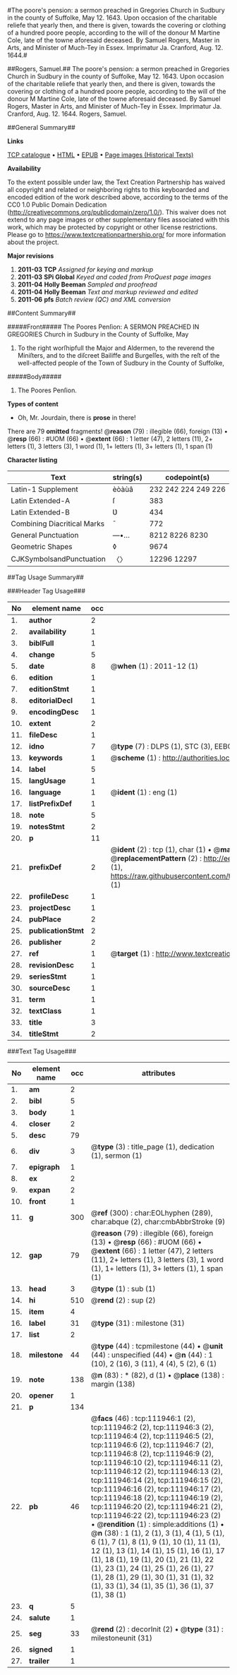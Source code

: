 #The poore's pension: a sermon preached in Gregories Church in Sudbury in the county of Suffolke, May 12. 1643. Upon occasion of the charitable reliefe that yearly then, and there is given, towards the covering or clothing of a hundred poore people, according to the will of the donour M Martine Cole, late of the towne aforesaid deceased. By Samuel Rogers, Master in Arts, and Minister of Much-Tey in Essex. Imprimatur Ja. Cranford, Aug. 12. 1644.#

##Rogers, Samuel.##
The poore's pension: a sermon preached in Gregories Church in Sudbury in the county of Suffolke, May 12. 1643. Upon occasion of the charitable reliefe that yearly then, and there is given, towards the covering or clothing of a hundred poore people, according to the will of the donour M Martine Cole, late of the towne aforesaid deceased. By Samuel Rogers, Master in Arts, and Minister of Much-Tey in Essex. Imprimatur Ja. Cranford, Aug. 12. 1644.
Rogers, Samuel.

##General Summary##

**Links**

[TCP catalogue](http://www.ota.ox.ac.uk/tcp/)  • 
[HTML](http://tei.it.ox.ac.uk/tcp/Texts-HTML/free/A91/A91945.html)  • 
[EPUB](http://tei.it.ox.ac.uk/tcp/Texts-EPUB/free/A91/A91945.epub) • 
[Page images (Historical Texts)](https://historicaltexts.jisc.ac.uk/eebo-99859846e)

**Availability**

To the extent possible under law, the Text Creation Partnership has waived all copyright and related or neighboring rights to this keyboarded and encoded edition of the work described above, according to the terms of the CC0 1.0 Public Domain Dedication (http://creativecommons.org/publicdomain/zero/1.0/). This waiver does not extend to any page images or other supplementary files associated with this work, which may be protected by copyright or other license restrictions. Please go to https://www.textcreationpartnership.org/ for more information about the project.

**Major revisions**

1. __2011-03__ __TCP__ *Assigned for keying and markup*
1. __2011-03__ __SPi Global__ *Keyed and coded from ProQuest page images*
1. __2011-04__ __Holly Beeman__ *Sampled and proofread*
1. __2011-04__ __Holly Beeman__ *Text and markup reviewed and edited*
1. __2011-06__ __pfs__ *Batch review (QC) and XML conversion*

##Content Summary##

#####Front#####
The Poores Penſion: A SERMON PREACHED IN GREGORIES Church in Sudbury in the County of Suffolke, May 
1. To the right worſhipfull the Major and Aldermen, to the reverend the Miniſters, and to the diſcreet Bailiffe and Burgeſſes, with the reſt of the well-affected people of the Town of Sudbury in the County of Suffolke,

#####Body#####

1. The Poores Penſion.

**Types of content**

  * Oh, Mr. Jourdain, there is **prose** in there!

There are 79 **omitted** fragments! 
 @__reason__ (79) : illegible (66), foreign (13)  •  @__resp__ (66) : #UOM (66)  •  @__extent__ (66) : 1 letter (47), 2 letters (11), 2+ letters (1), 3 letters (3), 1 word (1), 1+ letters (1), 3+ letters (1), 1 span (1)

**Character listing**


|Text|string(s)|codepoint(s)|
|---|---|---|
|Latin-1 Supplement|èòàùâ|232 242 224 249 226|
|Latin Extended-A|ſ|383|
|Latin Extended-B|Ʋ|434|
|Combining             Diacritical Marks|̄|772|
|General Punctuation|—•…|8212 8226 8230|
|Geometric Shapes|◊|9674|
|CJKSymbolsandPunctuation|〈〉|12296 12297|

##Tag Usage Summary##

###Header Tag Usage###

|No|element name|occ|attributes|
|---|---|---|---|
|1.|__author__|2||
|2.|__availability__|1||
|3.|__biblFull__|1||
|4.|__change__|5||
|5.|__date__|8| @__when__ (1) : 2011-12 (1)|
|6.|__edition__|1||
|7.|__editionStmt__|1||
|8.|__editorialDecl__|1||
|9.|__encodingDesc__|1||
|10.|__extent__|2||
|11.|__fileDesc__|1||
|12.|__idno__|7| @__type__ (7) : DLPS (1), STC (3), EEBO-CITATION (1), PROQUEST (1), VID (1)|
|13.|__keywords__|1| @__scheme__ (1) : http://authorities.loc.gov/ (1)|
|14.|__label__|5||
|15.|__langUsage__|1||
|16.|__language__|1| @__ident__ (1) : eng (1)|
|17.|__listPrefixDef__|1||
|18.|__note__|5||
|19.|__notesStmt__|2||
|20.|__p__|11||
|21.|__prefixDef__|2| @__ident__ (2) : tcp (1), char (1)  •  @__matchPattern__ (2) : ([0-9\-]+):([0-9IVX]+) (1), (.+) (1)  •  @__replacementPattern__ (2) : http://eebo.chadwyck.com/downloadtiff?vid=$1&page=$2 (1), https://raw.githubusercontent.com/textcreationpartnership/Texts/master/tcpchars.xml#$1 (1)|
|22.|__profileDesc__|1||
|23.|__projectDesc__|1||
|24.|__pubPlace__|2||
|25.|__publicationStmt__|2||
|26.|__publisher__|2||
|27.|__ref__|1| @__target__ (1) : http://www.textcreationpartnership.org/docs/. (1)|
|28.|__revisionDesc__|1||
|29.|__seriesStmt__|1||
|30.|__sourceDesc__|1||
|31.|__term__|1||
|32.|__textClass__|1||
|33.|__title__|3||
|34.|__titleStmt__|2||


###Text Tag Usage###

|No|element name|occ|attributes|
|---|---|---|---|
|1.|__am__|2||
|2.|__bibl__|5||
|3.|__body__|1||
|4.|__closer__|2||
|5.|__desc__|79||
|6.|__div__|3| @__type__ (3) : title_page (1), dedication (1), sermon (1)|
|7.|__epigraph__|1||
|8.|__ex__|2||
|9.|__expan__|2||
|10.|__front__|1||
|11.|__g__|300| @__ref__ (300) : char:EOLhyphen (289), char:abque (2), char:cmbAbbrStroke (9)|
|12.|__gap__|79| @__reason__ (79) : illegible (66), foreign (13)  •  @__resp__ (66) : #UOM (66)  •  @__extent__ (66) : 1 letter (47), 2 letters (11), 2+ letters (1), 3 letters (3), 1 word (1), 1+ letters (1), 3+ letters (1), 1 span (1)|
|13.|__head__|3| @__type__ (1) : sub (1)|
|14.|__hi__|510| @__rend__ (2) : sup (2)|
|15.|__item__|4||
|16.|__label__|31| @__type__ (31) : milestone (31)|
|17.|__list__|2||
|18.|__milestone__|44| @__type__ (44) : tcpmilestone (44)  •  @__unit__ (44) : unspecified (44)  •  @__n__ (44) : 1 (10), 2 (16), 3 (11), 4 (4), 5 (2), 6 (1)|
|19.|__note__|138| @__n__ (83) : * (82), d (1)  •  @__place__ (138) : margin (138)|
|20.|__opener__|1||
|21.|__p__|134||
|22.|__pb__|46| @__facs__ (46) : tcp:111946:1 (2), tcp:111946:2 (2), tcp:111946:3 (2), tcp:111946:4 (2), tcp:111946:5 (2), tcp:111946:6 (2), tcp:111946:7 (2), tcp:111946:8 (2), tcp:111946:9 (2), tcp:111946:10 (2), tcp:111946:11 (2), tcp:111946:12 (2), tcp:111946:13 (2), tcp:111946:14 (2), tcp:111946:15 (2), tcp:111946:16 (2), tcp:111946:17 (2), tcp:111946:18 (2), tcp:111946:19 (2), tcp:111946:20 (2), tcp:111946:21 (2), tcp:111946:22 (2), tcp:111946:23 (2)  •  @__rendition__ (1) : simple:additions (1)  •  @__n__ (38) : 1 (1), 2 (1), 3 (1), 4 (1), 5 (1), 6 (1), 7 (1), 8 (1), 9 (1), 10 (1), 11 (1), 12 (1), 13 (1), 14 (1), 15 (1), 16 (1), 17 (1), 18 (1), 19 (1), 20 (1), 21 (1), 22 (1), 23 (1), 24 (1), 25 (1), 26 (1), 27 (1), 28 (1), 29 (1), 30 (1), 31 (1), 32 (1), 33 (1), 34 (1), 35 (1), 36 (1), 37 (1), 38 (1)|
|23.|__q__|5||
|24.|__salute__|1||
|25.|__seg__|33| @__rend__ (2) : decorInit (2)  •  @__type__ (31) : milestoneunit (31)|
|26.|__signed__|1||
|27.|__trailer__|1||
